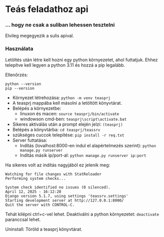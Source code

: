 # Teás feladathoz api
### ... hogy ne csak a suliban lehessen tesztelni

Elvileg megegyezik a sulis apival.

### Használata

Letöltés után létre kell hozni egy python környezetet, ahol futtatjuk. Ehhez telepítve kell legyen a python 3.11 és hozzá a pip legalább.

Ellenőrzés:

	python --version
	pip --version

- Környezet létrehozása: `python -m venv teasprj`
- A teasprj mappába kell másolni a letöltött könyvtárat.
- Belépés a környezetbe: 
	- linuxon és macen: `source teasprj/bin/activate`
	- windowson cmd-ben: `teasprj\script\activate.bat`
- Sikeres aktiválás után a prompt elején jelzi: `(teasprj)`
- Belépés a könyvtárba: `cd teasprj/teassrv`
- szükséges cuccok telepítése: `pip install -r req.txt`
- Server futtatása: 
	- Indítás (lovalhost:8000-en indul el alapértelmezés szerint): `python manage.py runserver`
	- Indítás másik ip/port-al: `python manage.py runserver ip:port`
	
Ha sikeres volt az indítás nagyjából ez jelenik meg:

	Watching for file changes with StatReloader
	Performing system checks...

	System check identified no issues (0 silenced).
	April 12, 2025 - 16:12:20
	Django version 5.1.7, using settings 'teassrv.settings'
	Starting development server at http://127.0.0.1:8000/
	Quit the server with CONTROL-C.

Tehát kilépni ctrl+c-vel lehet.
Deaktiválni a python környezetet: `deactivate` paranccsal lehet.

Uninstall: Töröld a teasprj könyvtárat.
